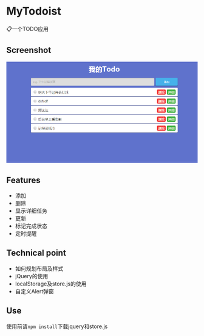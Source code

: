 # MyTodoist
:clipboard:一个TODO应用

## Screenshot
![](1.png)

## Features

- 添加
- 删除
- 显示详细任务
- 更新
- 标记完成状态
- 定时提醒

## Technical point

- 如何规划布局及样式
- jQuery的使用
- localStorage及store.js的使用
- 自定义Alert弹窗

## Use

使用前请`npm install`下载jquery和store.js
